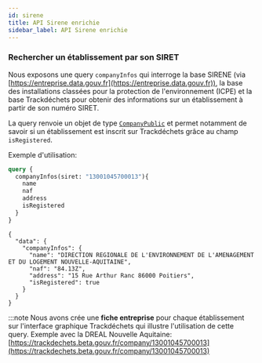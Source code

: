 ```yaml
---
id: sirene
title: API Sirene enrichie
sidebar_label: API Sirene enrichie
---
```


### Rechercher un établissement par son SIRET

Nous exposons une query `companyInfos` qui interroge la base SIRENE (via [https://entreprise.data.gouv.fr](https://entreprise.data.gouv.fr)), la base des installations classées pour la protection de l'environnement (ICPE) et la base Trackdéchets pour obtenir des informations sur un établissement à partir de son numéro SIRET.

La query renvoie un objet de type [`CompanyPublic`](https://developers.trackdechets.beta.gouv.fr/docs/api-reference/#companypublic) et permet notamment de savoir si un établissement est inscrit sur Trackdéchets grâce au champ `isRegistered`.

Exemple d'utilisation:

```graphql
query {
  companyInfos(siret: "13001045700013"){
    name
    naf
    address
    isRegistered
  }
}
```

```
{
  "data": {
    "companyInfos": {
      "name": "DIRECTION REGIONALE DE L'ENVIRONNEMENT DE L'AMENAGEMENT ET DU LOGEMENT NOUVELLE-AQUITAINE",
      "naf": "84.13Z",
      "address": "15 Rue Arthur Ranc 86000 Poitiers",
      "isRegistered": true
    }
  }
}
```

:::note
Nous avons crée une **fiche entreprise** pour chaque établissement sur l'interface graphique Trackdéchets qui illustre l'utilisation de cette query. Exemple avec la DREAL Nouvelle Aquitaine: [https://trackdechets.beta.gouv.fr/company/13001045700013](https://trackdechets.beta.gouv.fr/company/13001045700013)
